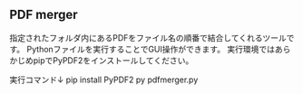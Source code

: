 ## PDF merger

指定されたフォルダ内にあるPDFをファイル名の順番で結合してくれるツールです。
Pythonファイルを実行することでGUI操作ができます。
実行環境ではあらかじめpipでPyPDF2をインストールしてください。

実行コマンド↓
pip install PyPDF2
py pdfmerger.py
